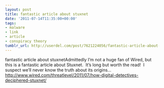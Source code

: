 ```yaml
---
layout: post
title: fantastic article about stuxnet
date: '2011-07-14T11:35:00+00:00'
tags:
- malware
- link
- article
- conspiracy theory
tumblr_url: http://userdel.com/post/7621224056/fantastic-article-about-stuxnet
---
```

fantastic article about stuxnetAdmittedly I’m not a huge fan of Wired, but this is a fantastic article about Stuxnet.  It’s long but worth the read!  I suspect we’ll never know the truth about its origins…
http://www.wired.com/threatlevel/2011/07/how-digital-detectives-deciphered-stuxnet/
